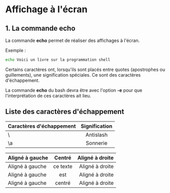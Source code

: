 # Affichage à l'écran

## 1. La commande echo
La commande __echo__ permet de réaliser des affichages à l'écran.

Exemple : 

```sh
echo Voici un livre sur la programmation shell
```

Certains caractères ont, lorsqu'ils sont placés entre quotes (apostrophes ou guillements), une signification spéciales. Ce sont des caractères d'échappement.

La commande __echo__ du bash devra être avec l'option __-e__ pour que l'interprétation de ces caractères ait lieu.

## Liste des caractères d'échappement

| Caractères d'échappement   | Signification   |
| :------------------------- |:---------------:|
| \\                         |   Antislash     |
| \a                         |   Sonnerie      |

| Aligné à gauche  | Centré          | Aligné à droite |
| :--------------- |:---------------:| -----:|
| Aligné à gauche  |   ce texte        |  Aligné à droite |
| Aligné à gauche  | est             |   Aligné à droite |
| Aligné à gauche  | centré          |    Aligné à droite |
